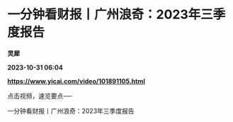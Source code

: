 # 一分钟看财报丨广州浪奇：2023年三季度报告
**灵犀**

**2023-10-31 06:04**

**https://www.yicai.com/video/101891105.html**

点击视频，速览要点──

一分钟看财报丨广州浪奇：2023年三季度报告